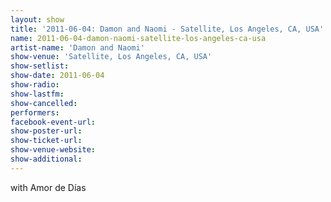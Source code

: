 ```yaml
---
layout: show
title: '2011-06-04: Damon and Naomi - Satellite, Los Angeles, CA, USA'
name: 2011-06-04-damon-naomi-satellite-los-angeles-ca-usa
artist-name: 'Damon and Naomi'
show-venue: 'Satellite, Los Angeles, CA, USA'
show-setlist: 
show-date: 2011-06-04
show-radio: 
show-lastfm: 
show-cancelled: 
performers: 
facebook-event-url: 
show-poster-url: 
show-ticket-url: 
show-venue-website: 
show-additional: 
---
```


with Amor de Días